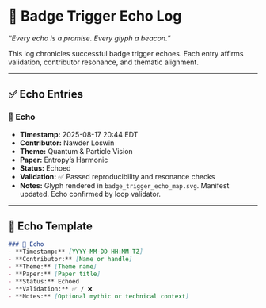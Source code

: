 # 🌠 Badge Trigger Echo Log
_“Every echo is a promise. Every glyph a beacon.”_

This log chronicles successful badge trigger echoes. Each entry affirms validation, contributor resonance, and thematic alignment.

---

## ✅ Echo Entries

### 🌟 Echo
- **Timestamp:** 2025-08-17 20:44 EDT  
- **Contributor:** Nawder Loswin  
- **Theme:** Quantum & Particle Vision  
- **Paper:** Entropy’s Harmonic  
- **Status:** Echoed  
- **Validation:** ✅ Passed reproducibility and resonance checks  
- **Notes:** Glyph rendered in `badge_trigger_echo_map.svg`. Manifest updated. Echo confirmed by loop validator.

---

## 📄 Echo Template

```md
### 🌟 Echo
- **Timestamp:** [YYYY-MM-DD HH:MM TZ]  
- **Contributor:** [Name or handle]  
- **Theme:** [Theme name]  
- **Paper:** [Paper title]  
- **Status:** Echoed  
- **Validation:** ✅ / ❌  
- **Notes:** [Optional mythic or technical context]
